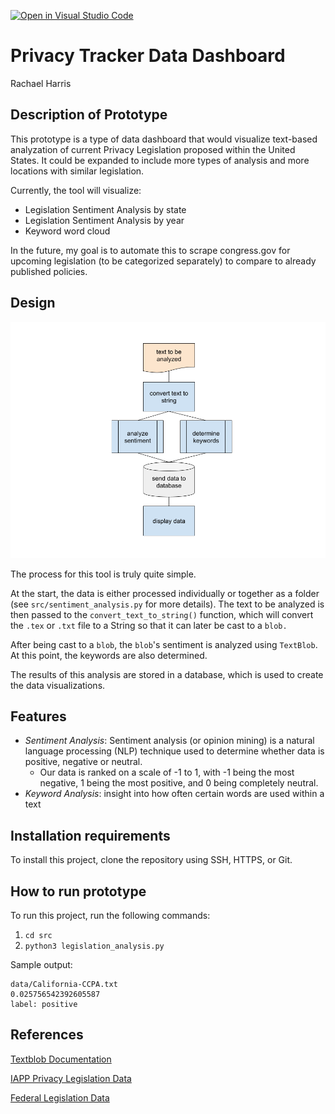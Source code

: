 [![Open in Visual Studio Code](https://classroom.github.com/assets/open-in-vscode-c66648af7eb3fe8bc4f294546bfd86ef473780cde1dea487d3c4ff354943c9ae.svg)](https://classroom.github.com/online_ide?assignment_repo_id=7556331&assignment_repo_type=AssignmentRepo)
# Privacy Tracker Data Dashboard

Rachael Harris

## Description of Prototype

This prototype is a type of data dashboard that would visualize text-based analyzation of current Privacy Legislation proposed within the United States. It could be expanded to include more types of analysis and more locations with similar legislation.

Currently, the tool will visualize:
- Legislation Sentiment Analysis by state
- Legislation Sentiment Analysis by year
- Keyword word cloud

In the future, my goal is to automate this to scrape congress.gov for upcoming legislation (to be categorized separately) to compare to already published policies.

## Design

![](protype_flowchart.png)

The process for this tool is truly quite simple.

At the start, the data is either processed individually or together as a folder (see `src/sentiment_analysis.py` for more details). The text to be analyzed is then passed to the `convert_text_to_string()` function, which will convert the `.tex` or `.txt` file to a String so that it can later be cast to a `blob.`

After being cast to a `blob`, the `blob`'s sentiment is analyzed using `TextBlob`. At this point, the keywords are also determined.

The results of this analysis are stored in a database, which is used to create the data visualizations.

## Features

- *Sentiment Analysis*: Sentiment analysis (or opinion mining) is a natural language processing (NLP) technique used to determine whether data is positive, negative or neutral.
    - Our data is ranked on a scale of -1 to 1, with -1 being the most negative, 1 being the most positive, and 0 being completely neutral.
- *Keyword Analysis*: insight into how often certain words are used within a text


## Installation requirements

To install this project, clone the repository using SSH, HTTPS, or Git.


## How to run prototype

To run this project, run the following commands:

1. `cd src`
2. `python3 legislation_analysis.py`

Sample output:

```
data/California-CCPA.txt
0.025756542392605587
label: positive
```

## References

[Textblob Documentation](https://github.com/sloria/TextBlob)

[IAPP Privacy Legislation Data](https://iapp.org/media/pdf/resource_center/State_Comp_Privacy_Law_Chart.pdf)

[Federal Legislation Data](https://bipartisanpolicy.org/data-privacy-framework/)
